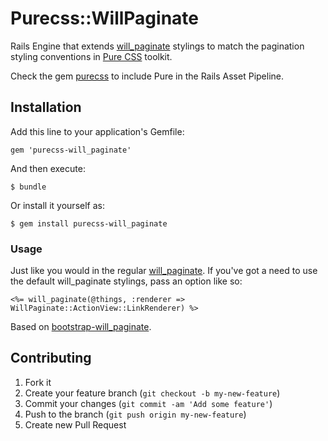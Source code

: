 # Purecss::WillPaginate

Rails Engine that extends [will_paginate][wp] stylings to match the pagination styling conventions 
in [Pure CSS][pc] toolkit.

Check the gem [purecss](https://github.com/mseri/rails-purecss) to include Pure in the Rails Asset Pipeline.

## Installation

Add this line to your application's Gemfile:

    gem 'purecss-will_paginate'

And then execute:

    $ bundle

Or install it yourself as:

    $ gem install purecss-will_paginate

### Usage

Just like you would in the regular [will_paginate][wp].  If you've got a need to use the default will_paginate stylings,
pass an option like so:

    <%= will_paginate(@things, :renderer => WillPaginate::ActionView::LinkRenderer) %>

Based on [bootstrap-will_paginate](https://github.com/yrgoldteeth/bootstrap-will_paginate).

## Contributing

1. Fork it
2. Create your feature branch (`git checkout -b my-new-feature`)
3. Commit your changes (`git commit -am 'Add some feature'`)
4. Push to the branch (`git push origin my-new-feature`)
5. Create new Pull Request

[wp]: http://github.com/mislav/will_paginate
[pc]: http://purecss.io
